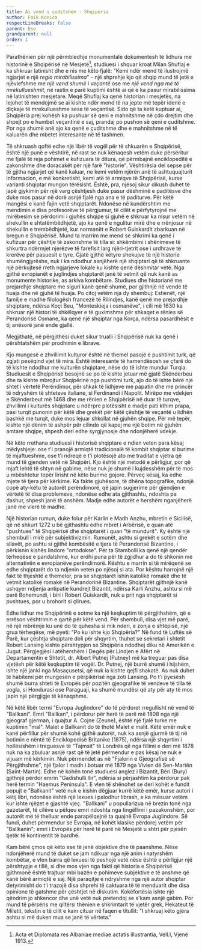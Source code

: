 ```yaml
---
title: Ai vend i çuditshëm - Shqipëria
author: Faik Konica
respectLineBreaks: false
parent: Ese
grandparent: null
order: 1
---
```


Parathënien për një përmbledhje monumentale
dokumentesh të lidhura me historinë e Shqipërisë në
Mesjetë[^1], studiuesi i shquar kroat Milan Shuflaj e ka
shkruar latinisht dhe e nis me këto fjalë: "Kemi ndër
mend të ilustrojmë ngjarjet e një _regio mirabilissima_" -
një shprehje kjo që shqip mund të jetë e njëvlefshme
me _një vend shumë i veçantë_ ose me _një vend nga më të
mrekullueshmit_, në rastin e parë kuptimi është ai që e
ka pasur mirabilissima në latinishten mesjetare. Meqë
Shuflaj ka qenë historian i mesjetës, na lejohet të
mendojmë se ai kishte ndër mend të na jepte më tepër
idenë e diçkaje të mrekullueshme sesa të veçantisë. Sido
që ta ketë kuptuar ai, Shqipëria prej kohësh ka pushuar
së qeni e mahnitshme në çdo drejtim dhe shpejt po e
humbet veçantinë e saj, prandaj po pushon së qeni e
çuditshme. Por nga shumë anë ajo ka qenë e çuditshme
dhe e mahnitshme në të kaluarën dhe mbetet
interesante në të tashmen.

Të shkruash qoftë edhe një libër të vogël për të
shkuarën e Shqipërisë, është një punë e vështirë, në rast
se nuk kënaqesh vetëm duke përsëritur me fjalë të reja
pohimet e kufizuara të ditura, që përmbajnë
enciklopeditë e zakonshme dhe doracakët për një farë
"historie". Vështirësia del sepse për të gjitha ngjarjet që
kanë kaluar, ne kemi vetëm njërën anë të
ashtuquajturit informacion, e më konkretisht, kemi atë
të armiqve të Shqipërisë, kurse varianti shqiptar mungon
tërësisht. Është, pra, njësoj sikur dikush duhet të japë
gjykimin për një varg çështjesh duke pasur dëshminë e
paditësve dhe duke mos pasur në dorë asnjë fjalë nga
ana e të paditurve. Për këtë mangësi e kanë fajin vetë
shqiptarët. Ndonëse në kundërshtim me mendimin e
disa profesorëve të përgjumur, të cilët e përfytyrojnë me
mirëbesim se përdorimi i gjuhës shqipe si gjuhë e shkruar
ka nisur vetëm në shekullin e shtatëmbëdhjetë, ajo ka
qenë e ngulitur mirë dhe e rrënjosur në shekullin e
trembëdhjetë, kur normanët e Robert Guiskardit
zbarkuan në bregun e Shqipërisë. Mund ta marrim me
mend se shkrimi ka qenë i kufizuar për çështje të
zakonshme të tilla si: shkëmbimi i shënimeve të shkurtra
ndërmjet njerëzve të farefisit larg njëri-tjetrit ose i
urdhrave të krerëve për pasuesit e tyre. Gjatë gjithë
këtyre shekujve të një historie shumëngjyrëshe, nuk i
ka ndodhur asnjëherë një shqiptari që të shkruante një
përkujtesë rreth ngjarjeve lokale ku kishte qenë
dëshmitar vetë. Nga gjithë evropianët e juglindjes
shqiptarët janë të vetmit që nuk kanë as monumente
historike, as arkiva kombëtare. Studiues dhe historianë
me prejardhje shqiptare me siguri kanë qenë shumë, por
gjithnjë në vende të huaja dhe në gjuhë të huaja. Po citoj
vetëm nja dy shembuj: Estienët, një familje e madhe
filologësh francezë të Rilindjes, kanë qenë me prejardhje
shqiptare, ndërsa Koçi Beu, "Monteskieja i osmanëve",
i cili më 1630 ka shkruar një histori të shkëlqyer e të
guximshme për shkaqet e rënies së Perandorisë Osmane,
ka qenë një shqiptar nga Korça, ndërsa pasardhësit e tij
anësorë janë ende gjallë.

Megjithatë, në përgjithësi duket sikur trualli i Shqipërisë
nuk ka qenë i përshtatshëm për prodhimin e librave.

Kjo mungesë e zhvillimit kulturor është në themel
pasojë e pushtimit turk, që zgjati pesëqind vjet të mira.
Është interesante të hamendësosh se çfarë do të kishte
ndodhur me kulturën shqiptare, nëse do të ishte mundur
Turqia. Studiuesit e Shqipërisë besojnë se po të kishte
jetuar më gjatë Skënderbeu dhe ta kishte mbrojtur
Shqipërinë nga pushtimi turk, ajo do të ishte bërë një
shtet i vërtetë Perëndimor, për shkak të lidhjeve me
papatin dhe me princër të ndryshëm të shteteve italiane,
si Ferdinandi i Napolit. Mirëpo me vdekjen e
Skënderbeut më 1468 dhe me rënien e Shqipërisë në duar
të turqve, zhvillimi i kulturës shqiptare u ndërpre
plotësisht e madje pati kthim prapa, pasi turqit punonin
për këtë dhe grekët për këtë çështje të veçantë u lidhën
bashkë me turqit, duke mos lejuar shkollat në gjuhën
shqipe. Për më tepër, kishte një dënim të ashpër për
cilindo që kapej me një botim në gjuhën amtare shqipe,
shpesh deri edhe syrgjynosje dhe ndonjëherë vdekje.

Në këto rrethana studiuesi i historisë shqiptare e ndien
veten para kësaj mëdyshjeje: ose t'i pranojë armiqtë
tradicionalë të kombit shqiptar si burime të
mjaftueshme, ose t'i ndreqë e t'i plotësojë ato me traditat
e vjetra që mund të gjenden vetë në Shqipëri. Kjo është
një metodë e përligjur, por që mjaft lehtë të shtyn në
gabime, nëse nuk je shumë i kujdesshëm për të mos u
mbështetur tepër lirisht në këto burime gojore. Përveç
kësaj, ka edhe mjete të tjera për kërkime. Ka fakte
gjuhësore, të dhëna topografike, ndonjë copë aty-këtu
të autorët perëndimorë, që japin sugjerime për gjendjen
e vërtetë të disa problemeve, ndonëse edhe ata gjithashtu,
ndoshta pa dashur, shpesh janë të anshëm. Madje edhe
autorët e hershëm nganjëherë janë me vlerë të madhe.

Një historian rumun, duke folur për Karlin e Madh
Anzhu, mbretin e Sicilisë, që në shkurt 1272 u bë gjithashtu
edhe mbret i Arbërisë, e quan atë "pushtues" të Shqipërisë
dhe shqiptarët i quan "të mundurit". Ky është një shembull
i mirë për subjektivizmin. Rumunët, ashtu si grekët e sotëm
dhe sllavët, po ashtu si gjithë kombësitë e tjera të Perandorisë
Bizantine, i përkisnin kishës lindore "ortodokse". Për ta
Stambolli ka qenë një qendër tërheqëse e pandalshme, kur
erdhi puna për të zgjidhur a do të shkonin me alternativën
e evropianëve perëndimorë. Kështu e marrin si të mirëqenë
se edhe shqiptarët do ta ndjenin veten po njësoj si ata. Por
kështu harrojnë një fakt të thjeshtë e themelor, pra se
shqiptarët ishin katolikë romakë dhe të vetmit katolikë
romakë në Perandorinë Bizantine. Shqiptarët gjithnjë kanë
ushqyer ndjenja antipatie kundrejt Bizantit, ndërsa Karli
Anzhu, ashtu si më parë Bohemundi, i biri i Robert
Guiskardit, nuk u prit nga shqiptarët si pushtues, por u
brohorit si çlirues.

Edhe lidhur me Shqipërinë e sotme ka një keqkuptim
të përgjithshëm, që e errëson vështrimin e qartë për këtë
vend. Për shembull, disa vjet më parë, në një mbrëmje ku
unë do të quhesha si mik nderi, e zonja e shtëpisë, një grua
tërheqëse, më pyeti: "Po ku ishte kjo Shqipëria?" Në fund
të Luftës së Parë, kur çështja shqiptare doli për shqyrtim,
thuhet se sekretari i shtetit Robert Lansing kishte
përshtypjen se Shqipëria ndodhej diku në Amerikën e
Jugut. Përgjegjësi i atëhershëm i Degës për Lindjen e Afërt
në Departamentin e Shtetit, dr. Albert Putnej (Putney) më
ka treguar pas disa vjetësh për këtë keqkuptim të vogël.
Dr. Putnej, një burrë shumë i hijshëm, ishte një janki nga
Masaçusetsi, që nuk ia kishte qejfi shakatë. As nuk duhet të
habitemi për mungesën e përpikërisë nga zoti Lansing. Po
t'i pyesësh shumë burra shteti të Evropës për pozitën
gjeografike të vendeve të tilla të vogla, si Hondurasi ose
Paraguaji, ka shumë mundësi që aty për aty të mos japin
një përgjigje të kënaqshme.

Në këtë libër termi "Evropa Juglindore" do të
përdoret rregullisht në vend të "Ballkani". Emri
"Ballkan", i përdorur për herë të parë më 1808 nga një
gjeograf gjerman, i quajtur A. Cojne (Zeune), është një
fjalë turke me kuptimin "mal". Malet e Ballkanit do të
thotë Malet e malit. Këtë emër nuk e kanë përfillur për
shumë kohë gjithë autorët, nuk ka asnjë gjurmë të tij në
botimin e nëntë të Enciklopedisë Britanike (1875), ndërsa
një shqyrtim i hollësishëm i treguesve të "Tajmsit" të
Londrës që nga fillimi e deri më 1878 nuk na ka zbuluar
asnjë rast që të jetë përmendur e pas kësaj ne nuk e vijuam
më kërkimin. Nuk përmendet as në "Fjalorin e Gjeografisë
së Përgjithshme", një fjalor i madh i botuar më 1879 nga
Vivien dë Sen-Martën (Saint-Martin). Edhe në kohën tonë
studiuesi anglez i Bizantit, Bëri (Bury) gjithnjë përdor
emrin "Gadishulli Ilir", ndërsa si përjashtim ka përdorur
pak herë termin "Haemus Peninsula". E vlen të shënohet
se deri kohët e fundit popujt e "Ballkanit" vetë nuk e
kishin dëgjuar kurrë këtë emër, kurse autori i këtij libri,
ndonëse është një lexues i palodhur librash, e ka mësuar
vetëm kur ishte njëzet e gjashtë vjeç. "Ballkani" u
popullarizua në brezin tonë nga gazetarët, të cilëve u
pëlqeu emri ndoshta nga tingëllimi i pazakonshëm, por
autorët më të thelluar ende parapëlqejnë ta quajnë Evropa
Juglindore. Së fundi, duhet përmendur se Evropa, në kohët
klasike përdorej vetëm për "Ballkanin"; emri i Evropës
për herë të parë në Mesjetë u shtri për pjesën tjetër të
kontinentit të bardhë.

Kam bërë çmos që këto ese të jenë objektive dhe të
paanshme. Nëse ndonjëherë mund të duket se jam
ndikuar nga një anim i natyrshëm kombëtar, e vlen barra
që lexuesi të peshojë vetë nëse është e përligjur një
përshtypje e tillë, si dhe mos vjen nga fakti që historia e
Shqipërisë gjithmonë është trajtuar mbi bazën e
pohimeve subjektive e të anshme që kanë bërë armiqtë
e saj. Një paraqitje e ndryshme nga një autor shqiptar
detyrimisht do t'i trazojë disa shprehi të caktuara të të
menduarit dhe disa opinione të gatshme për çështjet në
diskutim. Kokëfortësia ishte një qëndrim jo shkencor
dhe unë vetë nuk pretendoj se s'kam asnjë gabim. Por
mund të përsëris me qiltërsi thënien e shkrimtarit të
vjetër grek, Hekateut të Miletit, tekstin e të cilit e kam
cituar në faqen e titullit: "I shkruaj këto gjëra ashtu si më
duken mua se janë të vërteta."

[^1]: Acta et Diplomata res Albaniae mediae actatis illustrantia,
Vell.I, Vjenë 1913.
